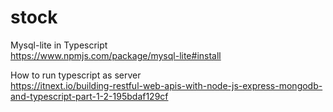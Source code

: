 # stock

Mysql-lite in Typescript  
https://www.npmjs.com/package/mysql-lite#install

How to run typescript as server  
https://itnext.io/building-restful-web-apis-with-node-js-express-mongodb-and-typescript-part-1-2-195bdaf129cf
